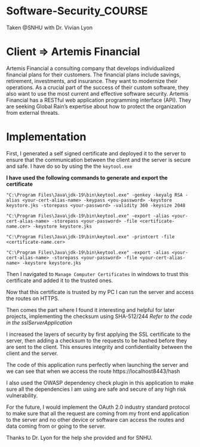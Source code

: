 # Software-Security_COURSE
Taken @SNHU with Dr. Vivian Lyon


# Client => Artemis Financial
Artemis Financial a consulting company that develops individualized financial plans for their customers. The financial plans include savings, retirement,
investments, and insurance. They want to modernize their operations. As a crucial part of the success of their custom software, they also want to use the
most current and effective software security. Artemis Financial has a RESTful web application programming interface (API). They are seeking Global Rain’s
expertise about how to protect the organization from external threats.

# Implementation
First, I generated a self signed certificate and deployed it to the server to ensure that the communication between the client and the server is secure 
and safe. I have do so by using the the `keytool.exe`

**I have used the following commands to generate and export the certificate**

`"C:\Program Files\Java\jdk-19\bin\keytool.exe" -genkey -keyalg RSA -alias <your-cert-alias-name> -keypass <you-password> -keystore keystore.jks -storepass <your-password> -validity 360 -keysize 2048`

`"C:\Program Files\Java\jdk-19\bin\keytool.exe" -export -alias <your-cert-alias-name> -storepass <your-password> -file <certificate-name.cer> -keystore keystore.jks`

`"C:\Program Files\Java\jdk-19\bin\keytool.exe" -printcert -file <certificate-name.cer>`

`"C:\Program Files\Java\jdk-19\bin\keytool.exe" -export -alias <your-cert-alias-name> -storepass <your-password> -file <your-cert-alias-name> -keystore keystore.jks`

Then I navigated to `Manage Computer Certificates` in windows to trust this certificate and added it to the trusted ones.

Now that this certificate is trusted by my PC I can run the server and access the routes on HTTPS. 

Then comes the part where I found it interesting and helpful for later projects, implementing the checksum using SHA-512/244
*Refer to the code in the sslServerApplication*

I increased the layers of security by first applying the SSL certificate to the server, then adding a checksum to the requests to be hashed before they 
are sent to the client. This ensures integrity and confidentiality between the client and the server.

The code of this application runs perfectly when launching the server and we can see that when we access the route https://localhost8443/hash

I also used the OWASP dependency check plugin in this application to make sure all the dependencies I am using are safe and secure of any high risk vulnerability.

For the future, I would implement the OAuth 2.0 industry standard protocol to make sure that all the request are coming from my front end application to 
the server and no other device or software can access the routes and data coming from or going to the server.

Thanks to Dr. Lyon for the help she provided and for SNHU.




